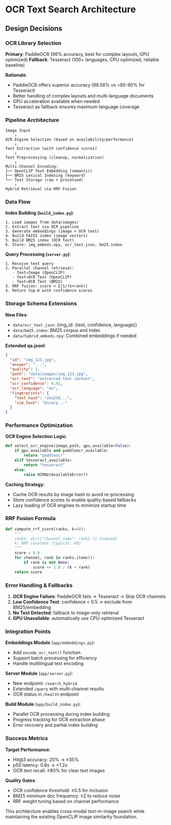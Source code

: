 # OCR Text Search Architecture

## Design Decisions

### OCR Library Selection
**Primary**: PaddleOCR (96% accuracy, best for complex layouts, GPU optimized)
**Fallback**: Tesseract (100+ languages, CPU optimized, reliable baseline)

**Rationale**: 
- PaddleOCR offers superior accuracy (96.58% vs ~85-90% for Tesseract)
- Better handling of complex layouts and multi-language documents
- GPU acceleration available when needed
- Tesseract as fallback ensures maximum language coverage

### Pipeline Architecture

```
Image Input
    ↓
OCR Engine Selection (based on availability/performance)
    ↓ 
Text Extraction (with confidence scores)
    ↓
Text Preprocessing (cleanup, normalization)
    ↓
Multi-Channel Encoding:
├── OpenCLIP Text Embedding (semantic)
├── BM25 Lexical Indexing (keyword)
└── Text Storage (raw + processed)
    ↓
Hybrid Retrieval via RRF Fusion
```

### Data Flow

**Index Building (`build_index.py`)**:
```
1. Load images from data/images/
2. Extract text via OCR pipeline
3. Generate embeddings (image + OCR text)
4. Build FAISS index (image vectors)
5. Build BM25 index (OCR text)
6. Store: img_embeds.npy, ocr_text.json, bm25.index
```

**Query Processing (`server.py`)**:
```
1. Receive text query
2. Parallel channel retrieval:
   - Text→Image (OpenCLIP)
   - Text→OCR Text (OpenCLIP) 
   - Text→OCR Text (BM25)
3. RRF fusion: score = Σ(1/(k+rank))
4. Return Top-K with confidence scores
```

### Storage Schema Extensions

**New Files**:
- `data/ocr_text.json`: {img_id: {text, confidence, language}}
- `data/bm25.index`: BM25 corpus and index
- `data/hybrid_embeds.npy`: Combined embeddings if needed

**Extended qa.jsonl**:
```json
{
  "id": "img_123.jpg",
  "answer": "...",
  "quality": 3,
  "path": "data/images/img_123.jpg",
  "ocr_text": "extracted text content",
  "ocr_confidence": 0.92,
  "ocr_language": "en",
  "fingerprints": {
    "text_hash": "sha256...",
    "sim_hash": "binary..."
  }
}
```

### Performance Optimization

**OCR Engine Selection Logic**:
```python
def select_ocr_engine(image_path, gpu_available=False):
    if gpu_available and paddleocr_available:
        return "paddleocr"
    elif tesseract_available:
        return "tesseract" 
    else:
        raise OCRNotAvailableError()
```

**Caching Strategy**:
- Cache OCR results by image hash to avoid re-processing
- Store confidence scores to enable quality-based fallbacks
- Lazy loading of OCR engines to minimize startup time

### RRF Fusion Formula

```python
def compute_rrf_score(ranks, k=60):
    """
    ranks: dict{"channel_name": rank} (1-indexed)
    k: RRF constant (typical: 60)
    """
    score = 0.0
    for channel, rank in ranks.items():
        if rank is not None:
            score += 1.0 / (k + rank)
    return score
```

### Error Handling & Fallbacks

1. **OCR Engine Failure**: PaddleOCR fails → Tesseract → Skip OCR channels
2. **Low Confidence Text**: confidence < 0.5 → exclude from BM25/embedding
3. **No Text Detected**: fallback to image-only retrieval
4. **GPU Unavailable**: automatically use CPU-optimized Tesseract

### Integration Points

**Embeddings Module** (`app/embeddings.py`):
- Add `encode_ocr_text()` function
- Support batch processing for efficiency
- Handle multilingual text encoding

**Server Module** (`app/server.py`):
- New endpoint: `/search_hybrid` 
- Extended `/query` with multi-channel results
- OCR status in `/health` endpoint

**Build Module** (`app/build_index.py`):
- Parallel OCR processing during index building
- Progress tracking for OCR extraction phase
- Error recovery and partial index building

### Success Metrics

**Target Performance**:
- Hit@3 accuracy: 20% → ≥35%
- p50 latency: 0.8s → <1.2s  
- OCR text recall: ≥80% for clear text images

**Quality Gates**:
- OCR confidence threshold: ≥0.5 for inclusion
- BM25 minimum doc frequency: ≥2 to reduce noise
- RRF weight tuning based on channel performance

This architecture enables cross-modal text-in-image search while maintaining the existing OpenCLIP image similarity foundation.